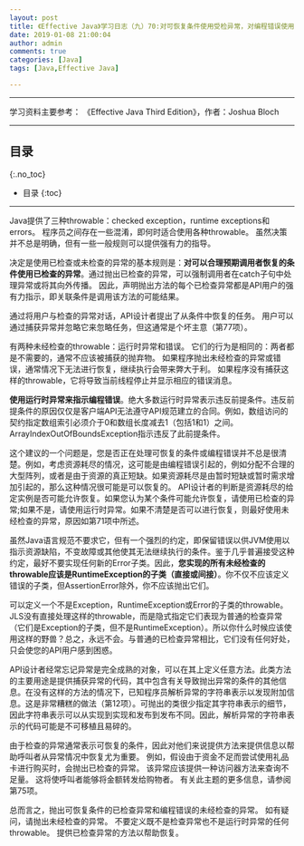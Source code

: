 ```yaml
---
layout: post
title: 《Effective Java》学习日志（九）70:对可恢复条件使用受检异常，对编程错误使用运行异常
date: 2019-01-08 21:00:04
author: admin
comments: true
categories: [Java]
tags: [Java,Effective Java]

---
```



<!-- more -->

------

学习资料主要参考： 《Effective Java Third Edition》，作者：Joshua Bloch

------

## 目录
{:.no_toc}

* 目录
{:toc}

------

Java提供了三种throwable：checked exception，runtime exceptions和errors。 程序员之间存在一些混淆，即何时适合使用各种throwable。 虽然决策并不总是明确，但有一些一般规则可以提供强有力的指导。

决定是使用已检查或未检查的异常的基本规则是：**对可以合理预期调用者恢复的条件使用已检查的异常**。通过抛出已检查的异常，可以强制调用者在catch子句中处理异常或将其向外传播。 因此，声明抛出方法的每个已检查异常都是API用户的强有力指示，即关联条件是调用该方法的可能结果。

通过将用户与检查的异常对话，API设计者提出了从条件中恢复的任务。 用户可以通过捕获异常并忽略它来忽略任务，但这通常是个坏主意（第77项）。

有两种未经检查的throwable：运行时异常和错误。 它们的行为是相同的：两者都是不需要的，通常不应该被捕获的抛弃物。 如果程序抛出未经检查的异常或错误，通常情况下无法进行恢复，继续执行会带来弊大于利。 如果程序没有捕获这样的throwable，它将导致当前线程停止并显示相应的错误消息。

**使用运行时异常来指示编程错误**。绝大多数运行时异常表示违反前提条件。违反前提条件的原因仅仅是客户端API无法遵守API规范建立的合同。例如，数组访问的契约指定数组索引必须介于0和数组长度减去1（包括1和1）之间。 ArrayIndexOutOfBoundsException指示违反了此前提条件。

这个建议的一个问题是，您是否正在处理可恢复的条件或编程错误并不总是很清楚。例如，考虑资源耗尽的情况，这可能是由编程错误引起的，例如分配不合理的大型阵列，或者是由于资源的真正短缺。如果资源耗尽是由暂时短缺或暂时需求增加引起的，那么这种情况很可能是可以恢复的。 API设计者的判断是资源耗尽的给定实例是否可能允许恢复。如果您认为某个条件可能允许恢复，请使用已检查的异常;如果不是，请使用运行时异常。如果不清楚是否可以进行恢复，则最好使用未经检查的异常，原因如第71项中所述。

虽然Java语言规范不要求它，但有一个强烈的约定，即保留错误以供JVM使用以指示资源缺陷，不变故障或其他使其无法继续执行的条件。鉴于几乎普遍接受这种约定，最好不要实现任何新的Error子类。因此，**您实现的所有未经检查的throwable应该是RuntimeException的子类（直接或间接）**。你不仅不应该定义
错误的子类，但AssertionError除外，你不应该抛出它们。

可以定义一个不是Exception，RuntimeException或Error的子类的throwable。 JLS没有直接处理这样的throwable，而是隐式指定它们表现为普通的检查异常（它们是Exception的子类，但不是RuntimeException）。所以你什么时候应该使用这样的野兽？总之，永远不会。与普通的已检查异常相比，它们没有任何好处，只会使您的API用户感到困惑。

API设计者经常忘记异常是完全成熟的对象，可以在其上定义任意方法。此类方法的主要用途是提供捕获异常的代码，其中包含有关导致抛出异常的条件的其他信息。在没有这样的方法的情况下，已知程序员解析异常的字符串表示以发现附加信息。这是非常糟糕的做法（第12项）。可抛出的类很少指定其字符串表示的细节，因此字符串表示可以从实现到实现和发布到发布不同。因此，解析异常的字符串表示的代码可能是不可移植且易碎的。

由于检查的异常通常表示可恢复的条件，因此对他们来说提供方法来提供信息以帮助呼叫者从异常情况中恢复尤为重要。 例如，假设由于资金不足而尝试使用礼品卡进行购买时，会抛出已检查的异常。 该异常应该提供一种访问器方法来查询不足量。 这将使呼叫者能够将金额转发给购物者。 有关此主题的更多信息，请参阅第75项。

总而言之，抛出可恢复条件的已检查异常和编程错误的未经检查的异常。 如有疑问，请抛出未经检查的异常。 不要定义既不是检查异常也不是运行时异常的任何throwable。 提供已检查异常的方法以帮助恢复。










